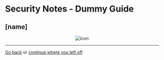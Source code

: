 # Security Notes - Dummy Guide

## [name]

<p align="center"><img src="" alt="icon"></p>

<!-- Content -->

---

[Go back](../README.md) or [continue where you left off](../README.md#)
